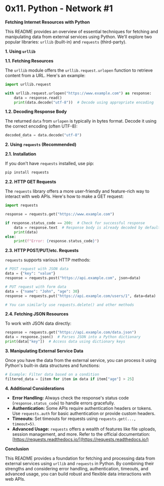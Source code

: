 # 0x11. Python - Network #1
**Fetching Internet Resources with Python**

This README provides an overview of essential techniques for fetching and manipulating data from external services using Python. We'll explore two popular libraries: `urllib` (built-in) and `requests` (third-party).

**1. Using `urllib`**

**1.1. Fetching Resources**

The `urllib` module offers the `urllib.request.urlopen` function to retrieve content from a URL. Here's an example:

```python
import urllib.request

with urllib.request.urlopen("https://www.example.com") as response:
    data = response.read()
    print(data.decode("utf-8"))  # Decode using appropriate encoding
```

**1.2. Decoding Response Body**

The returned `data` from `urlopen` is typically in bytes format. Decode it using the correct encoding (often UTF-8):

```python
decoded_data = data.decode("utf-8")
```

**2. Using `requests` (Recommended)**

**2.1. Installation**

If you don't have `requests` installed, use pip:

```bash
pip install requests
```

**2.2. HTTP GET Requests**

The `requests` library offers a more user-friendly and feature-rich way to interact with web APIs. Here's how to make a GET request:

```python
import requests

response = requests.get("https://www.example.com")

if response.status_code == 200:  # Check for successful response
    data = response.text  # Response body is already decoded by default
    print(data)
else:
    print(f"Error: {response.status_code}")
```

**2.3. HTTP POST/PUT/etc. Requests**

`requests` supports various HTTP methods:

```python
# POST request with JSON data
data = {"key": "value"}
response = requests.post("https://api.example.com", json=data)

# PUT request with form data
data = {"name": "John", "age": 30}
response = requests.put("https://api.example.com/users/1", data=data)  # Use data= for form data

# You can similarly use requests.delete() and other methods
```

**2.4. Fetching JSON Resources**

To work with JSON data directly:

```python
response = requests.get("https://api.example.com/data.json")
data = response.json()  # Parses JSON into a Python dictionary
print(data["key"])  # Access data using dictionary keys
```

**3. Manipulating External Service Data**

Once you have the data from the external service, you can process it using Python's built-in data structures and functions:

```python
# Example: Filter data based on a condition
filtered_data = [item for item in data if item["age"] > 25]
```

**4. Additional Considerations**

- **Error Handling:** Always check the response's status code (`response.status_code`) to handle errors gracefully.
- **Authentication:** Some APIs require authentication headers or tokens. Use `requests.auth` for basic authentication or provide custom headers.
- **Timeouts:** Set timeouts for requests using `requests.get(..., timeout=5)`.
- **Advanced Usage:** `requests` offers a wealth of features like file uploads, session management, and more. Refer to the official documentation: [https://requests.readthedocs.io/](https://requests.readthedocs.io/)

**Conclusion**

This README provides a foundation for fetching and processing data from external services using `urllib` and `requests` in Python. By combining their strengths and considering error handling, authentication, timeouts, and advanced usage, you can build robust and flexible data interactions with web APIs.
